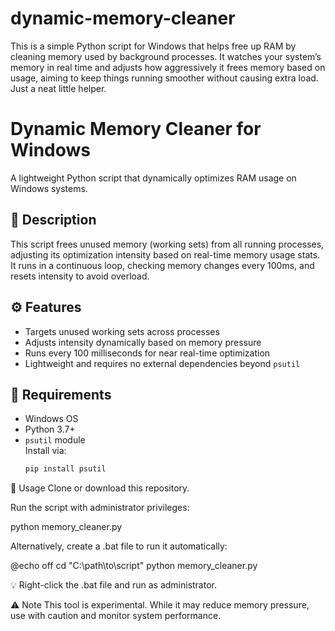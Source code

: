 # dynamic-memory-cleaner
This is a simple Python script for Windows that helps free up RAM by cleaning memory used by background processes. It watches your system’s memory in real time and adjusts how aggressively it frees memory based on usage, aiming to keep things running smoother without causing extra load. Just a neat little helper.

# Dynamic Memory Cleaner for Windows

A lightweight Python script that dynamically optimizes RAM usage on Windows systems.

## 📌 Description

This script frees unused memory (working sets) from all running processes, adjusting its optimization intensity based on real-time memory usage stats. It runs in a continuous loop, checking memory changes every 100ms, and resets intensity to avoid overload.

## ⚙️ Features

- Targets unused working sets across processes
- Adjusts intensity dynamically based on memory pressure
- Runs every 100 milliseconds for near real-time optimization
- Lightweight and requires no external dependencies beyond `psutil`

## 🚀 Requirements

- Windows OS  
- Python 3.7+
- `psutil` module  
  Install via:  
  ```bash
  pip install psutil
🧠 Usage
Clone or download this repository.

Run the script with administrator privileges:


python memory_cleaner.py

Alternatively, create a .bat file to run it automatically:


@echo off
cd "C:\path\to\script"
python memory_cleaner.py

💡 Right-click the .bat file and run as administrator.

⚠️ Note
This tool is experimental. While it may reduce memory pressure, use with caution and monitor system performance.


